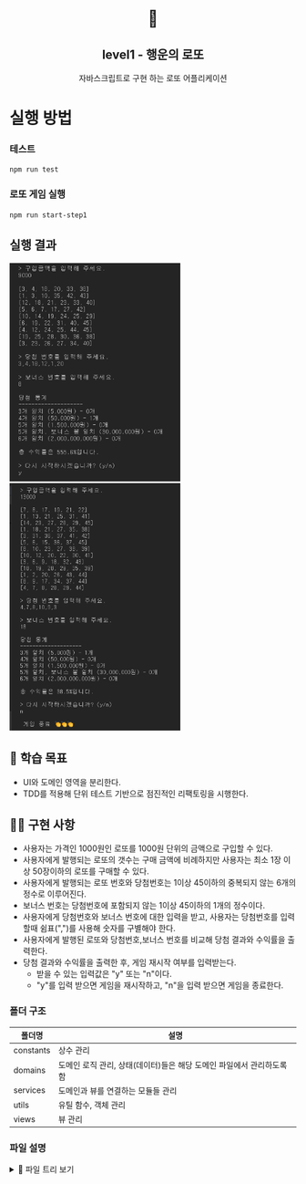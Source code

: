<h1 align="middle">🎱</h1>
<h2 align="middle">level1 - 행운의 로또</h2>
<p align="middle">자바스크립트로 구현 하는 로또 어플리케이션</p>

# 실행 방법

### 테스트

```dash
npm run test
```

### 로또 게임 실행

```dash
npm run start-step1
```

## 실행 결과

<img src="./game1.png" alt="로또 게임 실행 결과" width="300px">
<img src="./game2.png" alt="로또 게임 실행 결과" width="300px">

## 🏫 학습 목표

- UI와 도메인 영역을 분리한다.
- TDD를 적용해 단위 테스트 기반으로 점진적인 리팩토링을 시행한다.

## 🏃‍♀️ 구현 사항

- 사용자는 가격인 1000원인 로또를 1000원 단위의 금액으로 구입할 수 있다.
- 사용자에게 발행되는 로또의 갯수는 구매 금액에 비례하지만 사용자는 최소 1장 이상 50장이하의 로또를 구매할 수 있다.
- 사용자에게 발행되는 로또 번호와 당첨번호는 1이상 45이하의 중복되지 않는 6개의 정수로 이루어진다.
- 보너스 번호는 당첨번호에 포함되지 않는 1이상 45이하의 1개의 정수이다.
- 사용자에게 당첨번호와 보너스 번호에 대한 입력을 받고, 사용자는 당첨번호를 입력할때 쉼표(",")를 사용해 숫자를 구별해야 한다.
- 사용자에게 발행된 로또와 당첨번호,보너스 번호를 비교해 당첨 결과와 수익률을 출력한다.
- 당첨 결과와 수익률을 출력한 후, 게임 재시작 여부를 입력받는다.
  - 받을 수 있는 입력값은 "y" 또는 "n"이다.
  - "y"를 입력 받으면 게임을 재시작하고, "n"을 입력 받으면 게임을 종료한다.

### 폴더 구조

| 폴더명    | 설명                                                                  |
| --------- | --------------------------------------------------------------------- |
| constants | 상수 관리                                                             |
| domains   | 도메인 로직 관리, 상태(데이터)들은 해당 도메인 파일에서 관리하도록 함 |
| services  | 도메인과 뷰를 연결하는 모듈들 관리                                    |
| utils     | 유틸 함수, 객체 관리                                                  |
| views     | 뷰 관리                                                               |

### 파일 설명

<details>
<summary>📜 파일 트리 보기</summary>
<div markdown="1">

```
src
 ┣ constants
 ┃ ┣ delimiters.js : 글자등을 구분할 때 사용되는 특수 문자 상수 관리
 ┃ ┣ index.js
 ┃ ┣ messages.js : 입출력 관련 상수 관리
 ┃ ┗ rules.js : 게임 룰에 관련 된 상수 관리
 ┣ domains
 ┃ ┣ index.js
 ┃ ┣ LottoGame.js : 로또 게임의 도메인 로직들(LottoMachine, Statistics, WinningLotto)을 전반적으로 관리하는 모듈
 ┃ ┣ LottoMachine.js : 구입 금액에 따른 로또들을 발행하고 구입금액과 발행된 로또들을 관리하는 모듈
 ┃ ┣ Statistics.js : 당첨 번호,보너스 번호와 발행된 로또 번호의 일치 여부 결과를 이용해 통계(등수별 일치 개수)와 수익률을 계산하는 모듈
 ┃ ┣ Validator.js : 유효성 검사를 관리하는 모듈
 ┃ ┗ WinningLotto.js : 당첨 번호와 보너스 번호에 대한 사용자의 입력값으로 당첨 로또와 보너스 번호를 생성해 당첨 번호,보너스 번화와 발행된 로또를 비교하는 모듈
 ┣ services
 ┃ ┣ GameController.js :UI와 도메인 사이에서 InputController 를 통해 입력값을 받아와 LottoGame을 실행하고 해당 결과들을 UI에게 넘겨서 로또 미션의 전반적인 기능이 돌아가도록 하는 모듈
 ┃ ┣ index.js
 ┃ ┗ InputController.js
 ┣ utils
 ┃ ┣ Console.js : 콘솔 입출력에 대한 모듈
 ┃ ┣ index.js
 ┃ ┣ RandomNumber.js :랜덤 숫자 생성하는 모듈
 ┃ ┗ validatorsUtils.js : 유효성 검사 시에 사용되는 유틸 함수들 관리
 ┣ views
 ┃ ┣ index.js
 ┃ ┣ InputView.js
 ┃ ┗ OutputView.js
 ┣ GameApp.js : 게임 실행 시, GameController을 실행 해 게임을 진행하는 모듈
 ┣ step1-index.js
 ┗ step2-index.js

```

</div>
</details>

